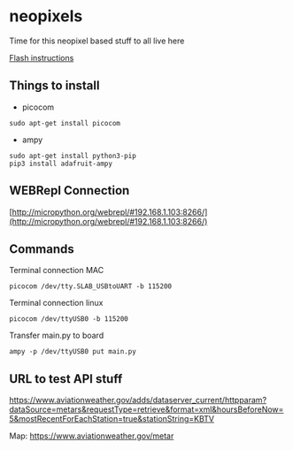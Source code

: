 # neopixels
Time for this neopixel based stuff to all live here

[Flash instructions](https://docs.micropython.org/en/latest/esp8266/tutorial/intro.html)

## Things to install
* picocom

```
sudo apt-get install picocom
```

* ampy

```
sudo apt-get install python3-pip
pip3 install adafruit-ampy
```

## WEBRepl Connection

[http://micropython.org/webrepl/#192.168.1.103:8266/](http://micropython.org/webrepl/#192.168.1.103:8266/)

## Commands
Terminal connection MAC
```
picocom /dev/tty.SLAB_USBtoUART -b 115200
```

Terminal connection linux
```
picocom /dev/ttyUSB0 -b 115200
```

Transfer main.py to board
```
ampy -p /dev/ttyUSB0 put main.py
```

## URL to test API stuff
https://www.aviationweather.gov/adds/dataserver_current/httpparam?dataSource=metars&requestType=retrieve&format=xml&hoursBeforeNow=5&mostRecentForEachStation=true&stationString=KBTV

Map: https://www.aviationweather.gov/metar


